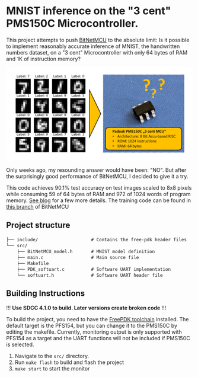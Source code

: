 
# MNIST inference on the "3 cent" PMS150C Microcontroller.

This project attempts to push [BitNetMCU](https://github.com/cpldcpu/BitNetMCU) to the absolute limit: Is it possible to implement reasonably accurate inference of MNIST, the handwritten numbers dataset, on a "3 cent" Microcontroller with only 64 bytes of RAM and 1K of instruction memory? 

![banner](docs/banner.png)

Only weeks ago, my resounding answer would have been: "NO". But after the surprisingly good performance of BitNetMCU, I decided to give it a try. 

This code achieves 90.1% test accuracy on test images scaled to 8x8 pixels while consuming 59 of 64 bytes of RAM and 972 of 1024 words of program memory. [See blog](https://cpldcpu.wordpress.com/2024/05/02/machine-learning-mnist-inference-on-the-3-cent-microcontroller/) for a few more details. The training code can be found in [this branch](https://github.com/cpldcpu/BitNetMCU/tree/pdk) of BitNetMCU

## Project structure

```plaintext
├── include/                    # Contains the free-pdk header files
└── src/                
    ├── BitNetMCU_model.h       # MNIST model definition 
    ├── main.c                  # Main source file
    ├── Makefile
    ├── PDK_softuart.c          # Software UART implementation
    └── softuart.h              # Software UART header file
```
    
## Building Instructions

!!! **Use SDCC 4.1.0 to build. Later versions create broken code** !!!

To build the project, you need to have the [FreePDK toolchain](https://free-pdk.github.io/) installed. The default target is the PFS154, but you can change it to the PMS150C by editing the makefile. Currently, monitoring output is only supported with PFS154 as a target and the UART functions will not be included if PMS150C is selected.

1. Navigate to the `src/` directory.
2. Run `make flash` to build and flash the project
3. `make start` to start the monitor
